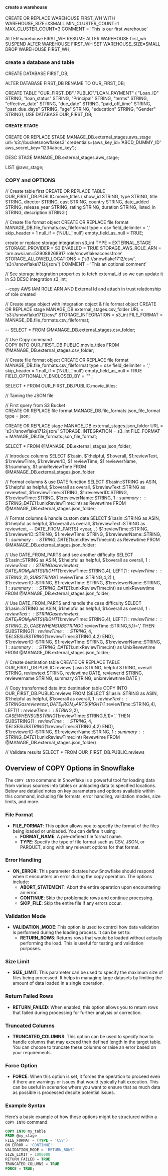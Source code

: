 #### create a warehouse
CREATE OR REPLACE WAREHOUSE FIRST_WH
WITH
WAREHOUSE_SIZE=XSMALL
MIN_CLUSTER_COUNT=1
MAX_CLUSTER_COUNT=3
COMMENT = 'This is our first warehouse'

ALTER warehouse FIRST_WH RESUME
ALTER WAREHOUSE first_wh SUSPEND
ALTER WAREHOUSE FIRST_WH SET WAREHOUSE_SIZE=SMALL
DROP WAREHOUSE FIRST_WH;


### create a database and table
CREATE DATABASE FIRST_DB;

ALTER DATABASE FIRST_DB RENAME TO OUR_FIRST_DB;

CREATE TABLE "OUR_FIRST_DB"."PUBLIC"."LOAN_PAYMENT" (
  "Loan_ID" STRING,
  "loan_status" STRING,
  "Principal" STRING,
  "terms" STRING,
  "effective_date" STRING,
  "due_date" STRING,
  "paid_off_time" STRING,
  "past_due_days" STRING,
  "age" STRING,
  "education" STRING,
  "Gender" STRING);
USE DATABASE OUR_FIRST_DB;
  
 #### CREATE STAGE

CREATE OR REPLACE STAGE MANAGE_DB.external_stages.aws_stage
  url='s3://bucketsnowflakes3'
  credentials=(aws_key_id='ABCD_DUMMY_ID' aws_secret_key='1234abcd_key');

DESC STAGE MANAGE_DB.external_stages.aws_stage; 

LIST @aws_stage;

### COPY and OPTIONS

// Create table first
CREATE OR REPLACE TABLE OUR_FIRST_DB.PUBLIC.movie_titles (
  show_id STRING,
  type STRING,
  title STRING,
  director STRING,
  cast STRING,
  country STRING,
  date_added STRING,
  release_year STRING,
  rating STRING,
  duration STRING,
  listed_in STRING,
  description STRING )
  
  

// Create file format object
CREATE OR REPLACE file format MANAGE_DB.file_formats.csv_fileformat
    type = csv
    field_delimiter = ','
    skip_header = 1
    null_if = ('NULL','null')
    empty_field_as_null = TRUE;
    
create or replace storage integration s3_int
  TYPE = EXTERNAL_STAGE
  STORAGE_PROVIDER = S3
  ENABLED = TRUE 
  STORAGE_AWS_ROLE_ARN = 'arn:aws:iam::529088268917:role/snowflakeaccessfrole'
  STORAGE_ALLOWED_LOCATIONS = ('s3://snowflake1712/csv/', 's3://snowflake1712/json/')
   COMMENT = 'This an optional comment' 
   
   
// See storage integration properties to fetch external_id so we can update it in S3
DESC integration s3_int;

--copy AWS IAM ROLE ARN AND External Id and attach in trust relationship of role created
    
 // Create stage object with integration object & file format object
CREATE OR REPLACE stage MANAGE_DB.external_stages.csv_folder
    URL = 's3://snowflake1712/csv/'
    STORAGE_INTEGRATION = s3_int
    FILE_FORMAT = MANAGE_DB.file_formats.csv_fileformat;

-- SELECT * FROM @MANAGE_DB.external_stages.csv_folder;

// Use Copy command       
COPY INTO OUR_FIRST_DB.PUBLIC.movie_titles
    FROM @MANAGE_DB.external_stages.csv_folder;
    
    
    
    
    
// Create file format object
CREATE OR REPLACE file format MANAGE_DB.file_formats.csv_fileformat
    type = csv
    field_delimiter = ','
    skip_header = 1
    null_if = ('NULL','null')
    empty_field_as_null = TRUE    
    FIELD_OPTIONALLY_ENCLOSED_BY = '"' ;   
    
    
SELECT * FROM OUR_FIRST_DB.PUBLIC.movie_titles;

// Taming the JSON file

// First query from S3 Bucket  
CREATE OR REPLACE file format MANAGE_DB.file_formats.json_file_format
    type = json;


CREATE OR REPLACE stage MANAGE_DB.external_stages.json_folder
    URL = 's3://snowflake1712/json/'
    STORAGE_INTEGRATION = s3_int
    FILE_FORMAT = MANAGE_DB.file_formats.json_file_format;

SELECT * FROM @MANAGE_DB.external_stages.json_folder;



// Introduce columns 
SELECT 
$1:asin,
$1:helpful,
$1:overall,
$1:reviewText,
$1:reviewTime,
$1:reviewerID,
$1:reviewTime,
$1:reviewerName,
$1:summary,
$1:unixReviewTime
FROM @MANAGE_DB.external_stages.json_folder

// Format columns & use DATE function
SELECT 
$1:asin::STRING as ASIN,
$1:helpful as helpful,
$1:overall as overall,
$1:reviewText::STRING as reviewtext,
$1:reviewTime::STRING,
$1:reviewerID::STRING,
$1:reviewTime::STRING,
$1:reviewerName::STRING,
$1:summary::STRING,
DATE($1:unixReviewTime::int) as Revewtime
FROM @MANAGE_DB.external_stages.json_folder;

// Format columns & handle custom date 
SELECT 
$1:asin::STRING as ASIN,
$1:helpful as helpful,
$1:overall as overall,
$1:reviewText::STRING as reviewtext,
-- DATE_FROM_PARTS( <year, <month>, <day> )
$1:reviewTime::STRING,
$1:reviewerID::STRING,
$1:reviewTime::STRING,
$1:reviewerName::STRING,
$1:summary::STRING,
DATE($1:unixReviewTime::int) as Revewtime
FROM @MANAGE_DB.external_stages.json_folder;

// Use DATE_FROM_PARTS and see another difficulty
SELECT 
$1:asin::STRING as ASIN,
$1:helpful as helpful,
$1:overall as overall,
$1:reviewText::STRING as reviewtext,
DATE_FROM_PARTS( RIGHT($1:reviewTime::STRING,4), LEFT($1:reviewTime::STRING,2), SUBSTRING($1:reviewTime::STRING,4,2) ),
$1:reviewerID::STRING,
$1:reviewTime::STRING,
$1:reviewerName::STRING,
$1:summary::STRING,
DATE($1:unixReviewTime::int) as unixRevewtime
FROM @MANAGE_DB.external_stages.json_folder;


// Use DATE_FROM_PARTS and handle the case difficulty
SELECT 
$1:asin::STRING as ASIN,
$1:helpful as helpful,
$1:overall as overall,
$1:reviewText::STRING as reviewtext,
DATE_FROM_PARTS( 
  RIGHT($1:reviewTime::STRING,4), 
  LEFT($1:reviewTime::STRING,2), 
  CASE WHEN SUBSTRING($1:reviewTime::STRING,5,1)=',' 
        THEN SUBSTRING($1:reviewTime::STRING,4,1) ELSE SUBSTRING($1:reviewTime::STRING,4,2) END),
$1:reviewerID::STRING,
$1:reviewTime::STRING,
$1:reviewerName::STRING,
$1:summary::STRING,
DATE($1:unixReviewTime::int) as UnixRevewtime
FROM @MANAGE_DB.external_stages.json_folder;


// Create destination table
CREATE OR REPLACE TABLE OUR_FIRST_DB.PUBLIC.reviews (
asin STRING,
helpful STRING,
overall STRING,
reviewtext STRING,
reviewtime DATE,
reviewerid STRING,
reviewername STRING,
summary STRING,
unixreviewtime DATE
)

// Copy transformed data into destination table
COPY INTO OUR_FIRST_DB.PUBLIC.reviews
    FROM (SELECT 
$1:asin::STRING as ASIN,
$1:helpful as helpful,
$1:overall as overall,
$1:reviewText::STRING as reviewtext,
DATE_FROM_PARTS( 
  RIGHT($1:reviewTime::STRING,4), 
  LEFT($1:reviewTime::STRING,2), 
  CASE WHEN SUBSTRING($1:reviewTime::STRING,5,1)=',' 
        THEN SUBSTRING($1:reviewTime::STRING,4,1) ELSE SUBSTRING($1:reviewTime::STRING,4,2) END),
$1:reviewerID::STRING,
$1:reviewerName::STRING,
$1:summary::STRING,
DATE($1:unixReviewTime::int) Revewtime
FROM @MANAGE_DB.external_stages.json_folder)
   
    
// Validate results
SELECT * FROM OUR_FIRST_DB.PUBLIC.reviews    
    
    
## Overview of COPY Options in Snowflake

The `COPY INTO` command in Snowflake is a powerful tool for loading data from various sources into tables or unloading data to specified locations. Below are detailed notes on key parameters and options available within this command, including file formats, error handling, validation modes, size limits, and more.

### File Format

- **FILE_FORMAT**: This option allows you to specify the format of the files being loaded or unloaded. You can define it using:
  - **FORMAT_NAME**: A pre-defined file format name.
  - **TYPE**: Specify the type of file format such as CSV, JSON, or PARQUET, along with any relevant options for that format.

### Error Handling

- **ON_ERROR**: This parameter dictates how Snowflake should respond when it encounters an error during the copy operation. The options include:
  - **ABORT_STATEMENT**: Abort the entire operation upon encountering an error.
  - **CONTINUE**: Skip the problematic rows and continue processing.
  - **SKIP_FILE**: Skip the entire file if any errors occur.

### Validation Mode

- **VALIDATION_MODE**: This option is used to control how data validation is performed during the loading process. It can be set to:
  - **RETURN_ROWS**: Returns rows that would be loaded without actually performing the load. This is useful for testing and validation purposes.

### Size Limit

- **SIZE_LIMIT**: This parameter can be used to specify the maximum size of files being processed. It helps in managing large datasets by limiting the amount of data loaded in a single operation.

### Return Failed Rows

- **RETURN_FAILED**: When enabled, this option allows you to return rows that failed during processing for further analysis or correction.

### Truncated Columns

- **TRUNCATED_COLUMNS**: This option can be used to specify how to handle columns that may exceed their defined length in the target table. You can choose to truncate these columns or raise an error based on your requirements.

### Force Option

- **FORCE**: When this option is set, it forces the operation to proceed even if there are warnings or issues that would typically halt execution. This can be useful in scenarios where you want to ensure that as much data as possible is processed despite potential issues.

### Example Syntax

Here’s a basic example of how these options might be structured within a `COPY INTO` command:

```sql
COPY INTO my_table
FROM @my_stage
FILE_FORMAT = (TYPE = 'CSV')
ON_ERROR = 'CONTINUE'
VALIDATION_MODE = 'RETURN_ROWS'
SIZE_LIMIT = 1000000
RETURN_FAILED = TRUE
TRUNCATED_COLUMNS = TRUE
FORCE = TRUE;
```